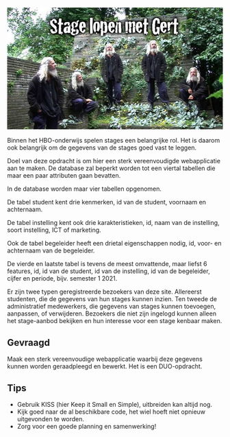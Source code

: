 ![Stage lopen met Gert](imgs/stage.jpeg)

Binnen het HBO-onderwijs spelen stages een belangrijke rol. Het is daarom ook belangrijk om de gegevens van de stages goed vast te leggen. 

Doel van deze opdracht is om hier een sterk vereenvoudigde webapplicatie aan te maken. De database zal beperkt worden tot een viertal tabellen die maar een paar attributen gaan bevatten.

In de database worden maar vier tabellen opgenomen.

De tabel student kent drie kenmerken, id van de student, voornaam en achternaam.

De tabel instelling kent ook drie karakteristieken, id, naam van de instelling, soort instelling, ICT of marketing.

Ook de tabel begeleider heeft een drietal eigenschappen nodig, id, voor- en achternaam van de begeleider.

De vierde en laatste tabel is tevens de meest omvattende, maar liefst 6 features, id, id van de student, id van de instelling, id van de begeleider, cijfer en periode, bijv. semester 1 2021.

Er zijn twee typen geregistreerde bezoekers van deze site. Allereerst studenten, die de gegevens van hun stages kunnen inzien. Ten tweede de administratief medewerkers, die gegevens van stages kunnen toevoegen, aanpassen, of verwijderen. Bezoekers die niet zijn ingelogd kunnen alleen het stage-aanbod bekijken en hun interesse voor een stage kenbaar maken.

## Gevraagd

Maak een sterk vereenvoudige webapplicatie waarbij deze gegevens kunnen worden geraadpleegd en bewerkt. Het is een DUO-opdracht. 

## Tips

- Gebruik KISS (hier Keep it Small en Simple), uitbreiden kan altijd nog.
- Kijk goed naar de al beschikbare code, het wiel hoeft niet opnieuw uitgevonden te worden.
- Zorg voor een goede planning en samenwerking!